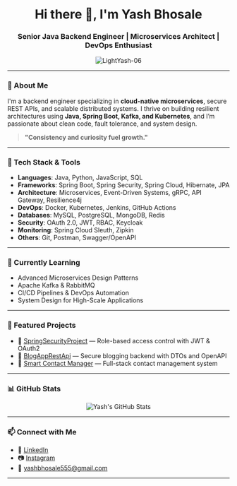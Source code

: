 <h1 align="center">Hi there 👋, I'm Yash Bhosale</h1>
<h3 align="center">Senior Java Backend Engineer | Microservices Architect | DevOps Enthusiast</h3>

<p align="center">
  <img src="https://komarev.com/ghpvc/?username=LightYash-06&label=Profile%20views&color=0e75b6&style=flat" alt="LightYash-06" />
</p>

---

### 🚀 About Me

I'm a backend engineer specializing in **cloud-native microservices**, secure REST APIs, and scalable distributed systems. I thrive on building resilient architectures using **Java, Spring Boot, Kafka, and Kubernetes**, and I’m passionate about clean code, fault tolerance, and system design.

> **"Consistency and curiosity fuel growth."**

---

### 🔧 Tech Stack & Tools

- **Languages**: Java, Python, JavaScript, SQL  
- **Frameworks**: Spring Boot, Spring Security, Spring Cloud, Hibernate, JPA  
- **Architecture**: Microservices, Event-Driven Systems, gRPC, API Gateway, Resilience4j  
- **DevOps**: Docker, Kubernetes, Jenkins, GitHub Actions  
- **Databases**: MySQL, PostgreSQL, MongoDB, Redis  
- **Security**: OAuth 2.0, JWT, RBAC, Keycloak  
- **Monitoring**: Spring Cloud Sleuth, Zipkin  
- **Others**: Git, Postman, Swagger/OpenAPI

---

### 🧠 Currently Learning

- Advanced Microservices Design Patterns  
- Apache Kafka & RabbitMQ  
- CI/CD Pipelines & DevOps Automation  
- System Design for High-Scale Applications  

---

### 📌 Featured Projects

- 🔐 [SpringSecurityProject](https://github.com/LightYash-06/SpringSecurityProject) — Role-based access control with JWT & OAuth2  
- 📘 [BlogAppRestApi](https://github.com/LightYash-06/BlogAppRestApi) — Secure blogging backend with DTOs and OpenAPI  
- 📇 [Smart Contact Manager](https://github.com/LightYash-06/Smart-Contact-Manager) — Full-stack contact management system  

---

### 📊 GitHub Stats

<p align="center">
  <img src="https://github-readme-stats.vercel.app/api?username=LightYash-06&show_icons=true&theme=radical" alt="Yash's GitHub Stats" />
</p>

---

### 📫 Connect with Me

- 💼 [LinkedIn](https://www.linkedin.com/in/yash-bhosale-22ba351ab/)  
- 📷 [Instagram](https://www.instagram.com/light_yash)  
- 📧 yashbhosale555@gmail.com  

---
